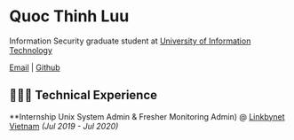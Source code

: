 
# Quoc Thinh Luu

Information Security graduate student at [University of Information Technology](https://www.uit.edu.vn/)

[Email](mailto:quocthinhluu97@gmail.com) | [Github](https://github.com/quocthinhluu97/)

## 👩🏼‍💻 Technical Experience

**Internship Unix System Admin & Fresher Monitoring Admin) @ [Linkbynet Vietnam](https://www.linkbynet.com/) _(Jul 2019 - Jul 2020)_ <br>

